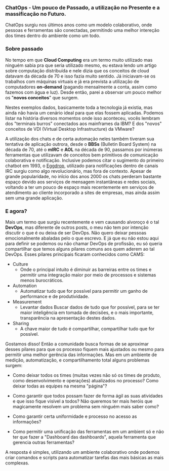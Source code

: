 ### ChatOps - Um pouco de Passado, a utilização no Presente e a massificação no Futuro.

ChatOps surgiu nos últimos anos como um modelo colaborativo, onde pessoas e ferramentas são conectadas, permitindo uma melhor intereção dos times dentro do ambiente como um todo.

### Sobre passado 

No tempo em que __Cloud Computing__ era um termo muito utilizado mas ninguém sabia pra que seria utilizado mesmo, eu estava lendo um artigo sobre computação distribuída e nele dizia que os conceitos de cloud datavam da década de 70 e isso fazia muito sentido. Já iniciavam-se os trabalhos com máquinas virtuais e já era prevista a utilização de computadores __on-demand__ (pagando mensalmente a conta, assim como fazemos com água e luz). Desde então, parei a observar um pouco melhor os "**novos conceitos**" que surgem.

Nestes exemplos dados, basicamente toda a tecnologia já existia, mas ainda não havia um cenário ideal para que elas fossem aplicadas. Podemos listar na história diversos momentos onde isso aconteceu, vocês lembram dos "terminais burros" conectados aos mainframes da IBM? E dos "novos" conceitos de VDI (Virtual Desktop Infrastructure) da VMware?  

A utilização dos chats e de certa automação neles também tiveram sua tentativa de aplicação outrora, desde o __BBSs__ (Bulletin Board System) na década de 70, até o __mIRC__ e __AOL__ na década de 90, passamos por inúmeras ferramentas que utilizavam de conceitos bem primitivos de comunicação colaborativa e notificação. Inclusive podemos citar o sugimento do primeiro chatbot em 1993, o [Eggdrop](http://www.eggheads.org), utilizado para notificações dentro de canais IRC surgiu como algo revolucionário, mas fora de contexto. Apesar de grande popularidade, no inîcio dos anos 2000 os chats perderam bastante espaço devido aos serviços de mensagem instantâneas e redes sociais, voltando a ter um pouco de espaço mais recentemente em serviços de atendimento ao cliente incorporado a sites de empresas, mas ainda assim sem uma grande aplicação.


### E agora?

Mais um termo que surgiu recentemente e vem causando alvoroço é o tal **DevOps**, mas diferente de outros posts, o meu não tem por intenção discutir o que é ou deixa de ser DevOps. Não quero deixar pessoas emocionalmente abaladas pelo o que escrevo. E já que eu não estou aqui para definir se podemos ou não chamar DevOps de profissão, eu só queria compartilhar que temos alguns pilares comuns aos quem aderem ao tal DevOps. Esses pilares principais ficaram conhecidos como CAMS:

- Culture
	- Onde o principal intuito é diminuir as barreiras entre os times e permitir uma integração maior por meio de processos e sistemas menos burocráticos.
- Automation
	- Automatizar tudo que for possível para permitir um ganho de performance e de produtividade.
- Measurement
	- Levantar dados Buscar dados de tudo que for possível, para se ter maior inteligência em tomada de decisões, e o mais importante, transparência na apresentação destes dados.
- Sharing
	- A chave maior de tudo é compartilhar, compartilhar tudo que for possível. 

Gostamos disso! Então a comunidade busca formas de se aproximar desses pilares para que os processo fiquem mais ajustados ou mesmo para permitir uma melhor gerência das informações. Mas em um ambiente de medição, automatização, e compartilhamento total alguns problemas surgem:

- Como deixar todos os times (muitas vezes não só os times de produto, como desenvolvimento e operações) atualizados no processo? Como deixar todas as equipes na mesma "página"?

- Como garantir que todos possam fazer de forma ágil as suas atividades e que isso fique visível a todos? Não queremos ter mais heróis que magicamente resolvem um problema sem ninguém mais saber como?

- Como garantir certa uniformidade e processo no acesso as informações?

- Como permitir uma unificação das ferramentas em um ambient só e não ter que fazer a "Dashboard das dashboards", aquela ferramenta que gerencia outras ferramentas?


A resposta é simples, utilizando um ambiente colaborativo onde podemos criar comandos e scripts para automatizar tarefas das mais básicas as mais complexas.
 
